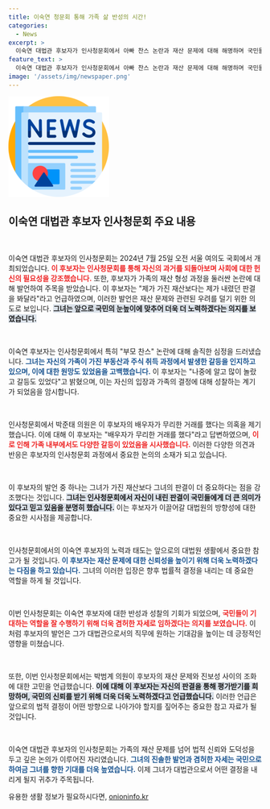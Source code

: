 ```yaml
---
title: 이숙연 청문회 통해 가족 삶 반성의 시간!
categories:
  - News
excerpt: >
  이숙연 대법관 후보자가 인사청문회에서 아빠 찬스 논란과 재산 문제에 대해 해명하며 국민들에게 공정성을 약속했다. 그는 자신의 판결을 중요시해달라는 요청과 함께 더 겸허한 자세로 헌신하겠다고 다짐했다.
feature_text: >
  이숙연 대법관 후보자가 인사청문회에서 아빠 찬스 논란과 재산 문제에 대해 해명하며 국민들에게 공정성을 약속했다. 그는 자신의 판결을 중요시해달라는 요청과 함께 더 겸허한 자세로 헌신하겠다고 다짐했다.
image: '/assets/img/newspaper.png'
---
```


<p><img src="/assets/img/newspaper.png" alt="kimp 속보" /></p>

<h2 data-ke-size="size26">이숙연 대법관 후보자 인사청문회 주요 내용</h2>

<p data-ke-size="size16">&nbsp;</p>

<p>이숙연 대법관 후보자의 인사청문회는 2024년 7월 25일 오전 서울 여의도 국회에서 개최되었습니다. <b><span style="color: #ee2323;">이 후보자는 인사청문회를 통해 자신의 과거를 되돌아보며 사회에 대한 헌신의 필요성을 강조했습니다.</span></b> 또한, 후보자가 가족의 재산 형성 과정을 둘러싼 논란에 대해 발언하여 주목을 받았습니다. 이 후보자는 "제가 가진 재산보다는 제가 내렸던 판결을 봐달라"라고 언급하였으며, 이러한 발언은 재산 문제와 관련된 우려를 덜기 위한 의도로 보입니다. <b><span style="background-color: #21538527;">그녀는 앞으로 국민의 눈높이에 맞추어 더욱 더 노력하겠다는 의지를 보였습니다.</span></b></p>

<p data-ke-size="size16">&nbsp;</p>

<p>이숙연 후보자는 인사청문회에서 특히 "부모 찬스" 논란에 대해 솔직한 심정을 드러냈습니다. <b><span style="color: #1a5490;">그녀는 자신의 가족이 가진 부동산과 주식 취득 과정에서 발생한 갈등을 인지하고 있으며, 이에 대한 원망도 있었음을 고백했습니다.</span></b> 이 후보자는 "나중에 알고 많이 놀랐고 갈등도 있었다"고 밝혔으며, 이는 자신의 입장과 가족의 결정에 대해 성찰하는 계기가 되었음을 암시합니다. </p>

<p data-ke-size="size16">&nbsp;</p>

<p>인사청문회에서 박준태 의원은 이 후보자의 배우자가 무리한 거래를 했다는 의혹을 제기했습니다. 이에 대해 이 후보자는 "배우자가 무리한 거래를 했다"라고 답변하였으며, <b><span style="color: #ee2323;">이로 인해 가족 내부에서도 다양한 갈등이 있었음을 시사했습니다.</span></b> 이러한 다양한 의견과 반응은 후보자의 인사청문회 과정에서 중요한 논의의 소재가 되고 있습니다. </p>

<p data-ke-size="size16">&nbsp;</p>

<p>이 후보자의 발언 중 하나는 그녀가 가진 재산보다 그녀의 판결이 더 중요하다는 점을 강조했다는 것입니다. <b><span style="background-color: #21538527;">그녀는 인사청문회에서 자신이 내린 판결이 국민들에게 더 큰 의미가 있다고 믿고 있음을 분명히 했습니다.</span></b> 이는 후보자가 이끌어갈 대법원의 방향성에 대한 중요한 시사점을 제공합니다.</p>

<p data-ke-size="size16">&nbsp;</p>

<p>인사청문회에서의 이숙연 후보자의 노력과 태도는 앞으로의 대법원 생활에서 중요한 참고가 될 것입니다. <b><span style="color: #1a5490;">이 후보자는 재산 문제에 대한 신뢰성을 높이기 위해 더욱 노력하겠다는 다짐을 하고 있습니다.</span></b> 그녀의 이러한 입장은 향후 법률적 결정을 내리는 데 중요한 역할을 하게 될 것입니다. </p>

<p data-ke-size="size16">&nbsp;</p>

<p>이번 인사청문회는 이숙연 후보자에 대한 반성과 성찰의 기회가 되었으며, <b><span style="color: #ee2323;">국민들이 기대하는 역할을 잘 수행하기 위해 더욱 겸허한 자세로 임하겠다는 의지를 보였습니다.</span></b> 이처럼 후보자의 발언은 그가 대법관으로서의 직무에 원하는 기대감을 높이는 데 긍정적인 영향을 미쳤습니다.</p>

<p data-ke-size="size16">&nbsp;</p>

<p>또한, 이번 인사청문회에서는 박범계 의원이 후보자의 재산 문제와 진보성 사이의 조화에 대한 고민을 언급했습니다. <b><span style="background-color: #21538527;">이에 대해 이 후보자는 자신의 판결을 통해 평가받기를 희망하며, 국민의 신뢰를 받기 위해 더욱 더욱 노력하겠다고 언급했습니다.</span></b> 이러한 언급은 앞으로의 법적 결정이 어떤 방향으로 나아가야 할지를 짚어주는 중요한 참고 자료가 될 것입니다.</p>

<p data-ke-size="size16">&nbsp;</p>

<p>이숙연 대법관 후보자의 인사청문회는 가족의 재산 문제를 넘어 법적 신뢰와 도덕성을 두고 깊은 논의가 이루어진 자리였습니다. <b><span style="color: #1a5490;">그녀의 진솔한 발언과 겸허한 자세는 국민으로 하여금 그녀를 향한 기대를 더욱 높였습니다.</span></b> 이제 그녀가 대법관으로서 어떤 결정을 내리게 될지 귀추가 주목됩니다.</p>
유용한 생활 정보가 필요하시다면, <a href="https://onioninfo.kr" rel="dofollow">onioninfo.kr</a>


